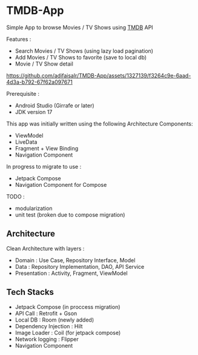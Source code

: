 # TMDB-App
Simple App to browse Movies / TV Shows using [TMDB](https://www.themoviedb.org/) API

Features :
- Search Movies / TV Shows (using lazy load pagination)
- Add Movies / TV Shows to favorite (save to local db)
- Movie / TV Show detail


https://github.com/adifaisalr/TMDB-App/assets/1327139/f3264c9e-6aad-4d3a-b792-67f62a097671



Prerequisite :
- Android Studio (Girrafe or later)
- JDK version 17

This app was initially written using the following Architecture Components:
- ViewModel
- LiveData
- Fragment + View Binding
- Navigation Component

In progress to migrate to use :
- Jetpack Compose
- Navigation Component for Compose

TODO :
- modularization
- unit test (broken due to compose migration)

## Architecture
Clean Architecture with layers :
- Domain : Use Case, Repository Interface, Model
- Data : Repository Implementation, DAO, API Service
- Presentation : Activity, Fragment, ViewModel

## Tech Stacks
- Jetpack Compose (in proccess migration)
- API Call : Retrofit + Gson
- Local DB : Room (newly added)
- Dependency Injection : Hilt
- Image Loader : Coil (for jetpack compose)
- Network logging : Flipper
- Navigation Component
